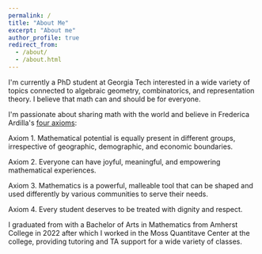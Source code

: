 ```yaml
---
permalink: /
title: "About Me"
excerpt: "About me"
author_profile: true
redirect_from: 
  - /about/
  - /about.html
---
```


I'm currently a PhD student at Georgia Tech interested in a wide variety of topics connected to algebraic geometry, combinatorics, and representation theory. I believe that math can and should be for everyone.

I'm passionate about sharing math with the world and believe in Frederica Ardilla's [four axioms](http://fardila.com/):

Axiom 1. Mathematical potential is equally present in different groups, irrespective of geographic, demographic, and economic boundaries.

Axiom 2. Everyone can have joyful, meaningful, and empowering mathematical experiences.

Axiom 3. Mathematics is a powerful, malleable tool that can be shaped and used differently by various communities to serve their needs.

Axiom 4. Every student deserves to be treated with dignity and respect. 



I graduated from with a Bachelor of Arts in Mathematics from Amherst College in 2022 after which I worked in the Moss Quantitave Center at the college, providing tutoring and TA support for a wide variety of classes.



